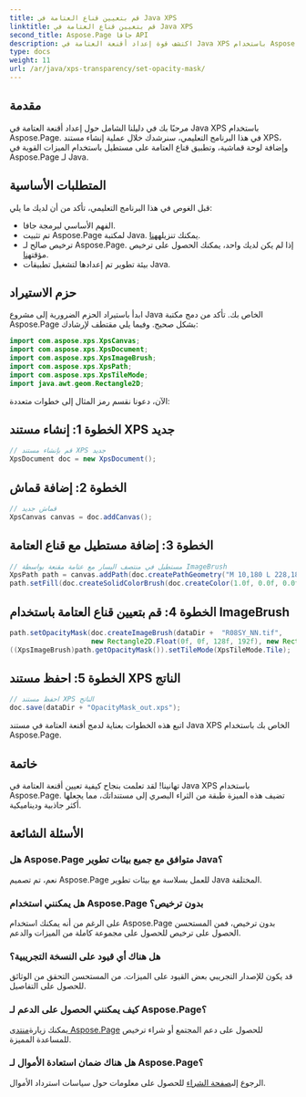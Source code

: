 ```yaml
---
title: قم بتعيين قناع العتامة في Java XPS
linktitle: قم بتعيين قناع العتامة في Java XPS
second_title: Aspose.Page جافا API
description: اكتشف قوة إعداد أقنعة العتامة في Java XPS باستخدام Aspose.Page. اتبع دليلنا خطوة بخطوة للحصول على تجربة مستندات محسنة بصريًا.
type: docs
weight: 11
url: /ar/java/xps-transparency/set-opacity-mask/
---
```

## مقدمة
مرحبًا بك في دليلنا الشامل حول إعداد أقنعة العتامة في Java XPS باستخدام Aspose.Page. في هذا البرنامج التعليمي، سنرشدك خلال عملية إنشاء مستند XPS، وإضافة لوحة قماشية، وتطبيق قناع العتامة على مستطيل باستخدام الميزات القوية في Aspose.Page لـ Java.
## المتطلبات الأساسية
قبل الغوص في هذا البرنامج التعليمي، تأكد من أن لديك ما يلي:
- الفهم الأساسي لبرمجة جافا.
-  تم تثبيت Aspose.Page لمكتبة Java. يمكنك تنزيله[هنا](https://releases.aspose.com/page/java/).
-  ترخيص صالح لـ Aspose.Page. إذا لم يكن لديك واحد، يمكنك الحصول على ترخيص مؤقت[هنا](https://purchase.aspose.com/temporary-license/).
- بيئة تطوير تم إعدادها لتشغيل تطبيقات Java.
## حزم الاستيراد
ابدأ باستيراد الحزم الضرورية إلى مشروع Java الخاص بك. تأكد من دمج مكتبة Aspose.Page بشكل صحيح. وفيما يلي مقتطف لإرشادك:
```java
import com.aspose.xps.XpsCanvas;
import com.aspose.xps.XpsDocument;
import com.aspose.xps.XpsImageBrush;
import com.aspose.xps.XpsPath;
import com.aspose.xps.XpsTileMode;
import java.awt.geom.Rectangle2D;
```
الآن، دعونا نقسم رمز المثال إلى خطوات متعددة:
## الخطوة 1: إنشاء مستند XPS جديد
```java
// قم بإنشاء مستند XPS جديد
XpsDocument doc = new XpsDocument();
```
## الخطوة 2: إضافة قماش
```java
// قماش جديد
XpsCanvas canvas = doc.addCanvas();
```
## الخطوة 3: إضافة مستطيل مع قناع العتامة
```java
// مستطيل في منتصف اليسار مع عتامة مقنعة بواسطة ImageBrush
XpsPath path = canvas.addPath(doc.createPathGeometry("M 10,180 L 228,180 228,285 10,285"));
path.setFill(doc.createSolidColorBrush(doc.createColor(1.0f, 0.0f, 0.0f)));
```
## الخطوة 4: قم بتعيين قناع العتامة باستخدام ImageBrush
```java
path.setOpacityMask(doc.createImageBrush(dataDir +  "R08SY_NN.tif", 
                    new Rectangle2D.Float(0f, 0f, 128f, 192f), new Rectangle2D.Float(0f, 0f, 64f, 96f)));
((XpsImageBrush)path.getOpacityMask()).setTileMode(XpsTileMode.Tile);
```
## الخطوة 5: احفظ مستند XPS الناتج
```java
// احفظ مستند XPS الناتج
doc.save(dataDir + "OpacityMask_out.xps"); 
```
اتبع هذه الخطوات بعناية لدمج أقنعة العتامة في مستند Java XPS الخاص بك باستخدام Aspose.Page.
## خاتمة
تهانينا! لقد تعلمت بنجاح كيفية تعيين أقنعة العتامة في Java XPS باستخدام Aspose.Page. تضيف هذه الميزة طبقة من الثراء البصري إلى مستنداتك، مما يجعلها أكثر جاذبية وديناميكية.
## الأسئلة الشائعة
### هل Aspose.Page متوافق مع جميع بيئات تطوير Java؟
نعم، تم تصميم Aspose.Page للعمل بسلاسة مع بيئات تطوير Java المختلفة.
### هل يمكنني استخدام Aspose.Page بدون ترخيص؟
على الرغم من أنه يمكنك استخدام Aspose.Page بدون ترخيص، فمن المستحسن الحصول على ترخيص للحصول على مجموعة كاملة من الميزات والدعم.
### هل هناك أي قيود على النسخة التجريبية؟
قد يكون للإصدار التجريبي بعض القيود على الميزات. من المستحسن التحقق من الوثائق للحصول على التفاصيل.
### كيف يمكنني الحصول على الدعم لـ Aspose.Page؟
 يمكنك زيارة[منتدى Aspose.Page](https://forum.aspose.com/c/page/39) للحصول على دعم المجتمع أو شراء ترخيص للمساعدة المميزة.
### هل هناك ضمان استعادة الأموال لـ Aspose.Page؟
 الرجوع إلى[صفحة الشراء](https://purchase.aspose.com/buy) للحصول على معلومات حول سياسات استرداد الأموال.